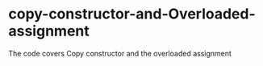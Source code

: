 # copy-constructor-and-Overloaded-assignment
The code covers Copy constructor and the overloaded assignment
